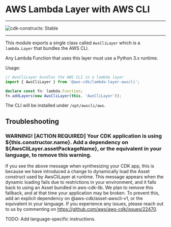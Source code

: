 # AWS Lambda Layer with AWS CLI
<!--BEGIN STABILITY BANNER-->

---

![cdk-constructs: Stable](https://img.shields.io/badge/cdk--constructs-stable-success.svg?style=for-the-badge)

---

<!--END STABILITY BANNER-->


This module exports a single class called `AwsCliLayer` which is a `lambda.Layer` that bundles the AWS CLI.

Any Lambda Function that uses this layer must use a Python 3.x runtime.

Usage:

```ts
// AwsCliLayer bundles the AWS CLI in a lambda layer
import { AwsCliLayer } from '@aws-cdk/lambda-layer-awscli';

declare const fn: lambda.Function;
fn.addLayers(new AwsCliLayer(this, 'AwsCliLayer'));
```

The CLI will be installed under `/opt/awscli/aws`.

## Troubleshooting

### WARNING! [ACTION REQUIRED] Your CDK application is using ${this.constructor.name}. Add a dependency on ${AwsCliLayer.assetPackageName}, or the equivalent in your language, to remove this warning.

If you see the above message when synthesizing your CDK app, this is because we
have introduced a change to dynamically load the Asset construct used by
AwsCliLayer at runtime. This message appears when the dynamic loading fails due
to restrictions in your environment, and it falls back to using an Asset bundled
in aws-cdk-lib. We plan to remove this fallback, and at that time your
application may be broken. To prevent this, add an explicit dependency on
@aws-cdk/asset-awscli-v1, or the equivalent in your language. If you experience
any issues, please reach out to us by commenting on
https://github.com/aws/aws-cdk/issues/22470.

TODO:
Add language-specific instructions.
